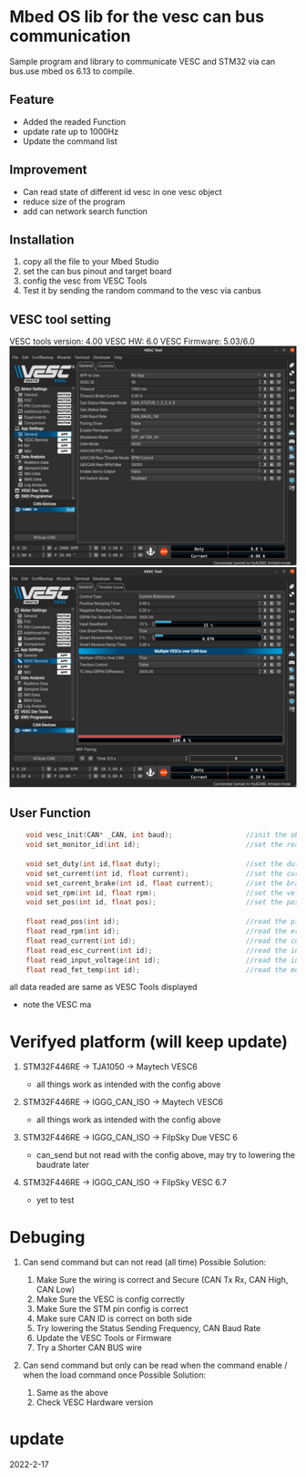 # Mbed OS lib for the vesc can bus communication
Sample program and library to communicate VESC and STM32 via can bus.use mbed os 6.13 to compile. 

## Feature 
* Added the readed Function
* update rate up to 1000Hz
* Update the command list

## Improvement
* Can read state of different id vesc in one vesc object
* reduce size of the program
* add can network search function 

## Installation
1. copy all the file to your Mbed Studio
2. set the can bus pinout and target board
3. config the vesc from VESC Tools
4. Test it by sending the random command to the vesc via canbus

## VESC tool setting
VESC tools version: 4.00
VESC HW: 6.0
VESC Firmware: 5.03/6.0
![](https://github.com/SamsonChau/Motor-Driver-Material/blob/main/vesc/Doc/vesc_can_setting.png)
![](https://github.com/SamsonChau/Motor-Driver-Material/blob/main/vesc/Doc/vesc_remote_setting.png)

## User Function
```cpp
    void vesc_init(CAN* _CAN, int baud);                  //init the object  
    void set_monitor_id(int id);                          //set the read status vesc id, currently only support one only

    void set_duty(int id,float duty);                     //set the duty cycle set point for the motor
    void set_current(int id, float current);              //set the current set point for the motor
    void set_current_brake(int id, float current);        //set the braking current of the motor
    void set_rpm(int id, float rpm);                      //set the velocity of the motor
    void set_pos(int id, float pos);                      //set the position of the motor

    float read_pos(int id);                               //read the pid position feedback 
    float read_rpm(int id);                               //read the erpm of the motor
    float read_current(int id);                           //read the current to the motor
    float read_esc_current(int id);                       //read the input bus current
    float read_input_voltage(int id);                     //read the input voltage of the bus
    float read_fet_temp(int id);                          //read the motor tempeture of the FET
```
all data readed are same as VESC Tools displayed
* note the VESC ma

# Verifyed platform (will keep update)
1. STM32F446RE -> TJA1050 -> Maytech VESC6
    * all things work as intended with the config above
    
2. STM32F446RE -> IGGG_CAN_ISO -> Maytech VESC6
    * all things work as intended with the config above
    
3. STM32F446RE -> IGGG_CAN_ISO -> FilpSky Due VESC 6
    * can_send but not read with the config above, may try to lowering the baudrate later
    
4. STM32F446RE -> IGGG_CAN_ISO -> FilpSky VESC 6.7 
    * yet to test

# Debuging 
1. Can send command but can not read (all time)
   Possible Solution:
   1. Make Sure the wiring is correct and Secure (CAN Tx Rx, CAN High, CAN Low)
   2. Make Sure the VESC is config correctly
   3. Make Sure the STM pin config is correct 
   4. Make sure CAN ID is correct on both side
   5. Try lowering the Status Sending Frequency, CAN Baud Rate
   6. Update the VESC Tools or Firmware  
   7. Try a Shorter CAN BUS wire

2. Can send command but only can be read when the command enable / when the load command once
    Possible Solution:
    1. Same as the above
    2. Check VESC Hardware version

# update 
2022-2-17

